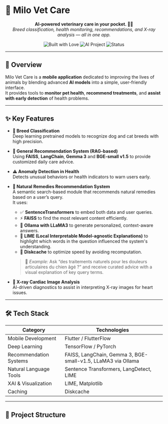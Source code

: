 # 🐾 Milo Vet Care

<p align="center">
  <b>AI-powered veterinary care in your pocket. 🐶🐱</b><br>
  <i>Breed classification, health monitoring, recommendations, and X-ray analysis — all in one app.</i>
</p>

<p align="center">
  <img alt="Built with Love" src="https://img.shields.io/badge/Built%20with-%E2%9D%A4-red">
  <img alt="AI Project" src="https://img.shields.io/badge/Powered%20by-AI%20%26%20Deep%20Learning-blueviolet">
  <img alt="Status" src="https://img.shields.io/badge/Status-Active-brightgreen">
</p>

---

## 📖 Overview

Milo Vet Care is a **mobile application** dedicated to improving the lives of animals by blending advanced **AI models** into a simple, user-friendly interface.  
It provides tools to **monitor pet health**, **recommend treatments**, and **assist with early detection** of health problems.

---

## ✨ Key Features

- **🐶 Breed Classification**  
  Deep learning pretrained models to recognize dog and cat breeds with high precision.

- **🧠 General Recommendation System (RAG-based)**  
  Using **FAISS**, **LangChain**, **Gemma 3** and **BGE-small v1.5** to provide customized daily care advice.

- **⚠️ Anomaly Detection in Health**  
  Detects unusual behaviors or health indicators to warn users early.

- **🌿 Natural Remedies Recommendation System**  
  A semantic search-based module that recommends natural remedies based on a user’s query.  
  It uses:
  - ✅ **SentenceTransformers** to embed both data and user queries.
  - ⚡ **FAISS** to find the most relevant content efficiently.
  - 🧠 **Ollama with LLaMA3** to generate personalized, context-aware answers.
  - 🧪 **LIME (Local Interpretable Model-agnostic Explanations)** to highlight which words in the question influenced the system's understanding.
  - 💾 **Diskcache** to optimize speed by avoiding recomputation.

  > 📌 *Example:* Ask “des traitements naturels pour les douleurs articulaires du chien âgé ?” and receive curated advice with a visual explanation of key query terms.

- **🩻 X-ray Cardiac Image Analysis**  
  AI-driven diagnostics to assist in interpreting X-ray images for heart issues.

---

## 🛠️ Tech Stack

| Category                | Technologies                                               |
|------------------------|------------------------------------------------------------|
| Mobile Development     | Flutter / FlutterFlow                                      |
| Deep Learning          | TensorFlow / PyTorch                                       |
| Recommendation Systems | FAISS, LangChain, Gemma 3, BGE-small-v1.5, LLaMA3 via Ollama|
| Natural Language Tools | Sentence Transformers, LangDetect, LIME                    |
| XAI & Visualization    | LIME, Matplotlib                                           |
| Caching                | Diskcache                                                  |

---

## 📂 Project Structure

